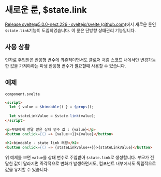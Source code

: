 # 새로운 룬, $state.link

[Release svelte@5.0.0-next.229 · sveltejs/svelte (github.com)](https://github.com/sveltejs/svelte/releases/tag/svelte%405.0.0-next.229)에서 새로운 룬인 `$state.link`기능이 도입되었습니다.
이 룬은 단방향 상태관리 기능입니다.

## 사용 상황

인자로 주입받은 반응형 변수에 의존적이면서도 클로저 처럼 스코프 내에서만 변경가능한 값을 가져야하는 파생 반응형 변수가 필요할때 사용할 수 있습니다.

## 예제

`component.svelte`
```html
<script>  
  let { value = $bindable() } = $props();  
  
  let stateLinkValue = $state.link(value);  
</script>
  
<p>부보에게 전달 받은 상태 변수 값 : {value}</p>
<button onclick={() => {value++}}>{value}</button>
  
<h2>bindable - state link 래핑</h2>  
<button onclick={() => {stateLinkValue++}}>{stateLinkValue}</button>
```

위 예제를 보면 `value`를 상태 변수로 주입받아 `$state.link`로 생성합니다.
부모가 전달한 값이 달라지면 즉각적으로 변화가 발생하면서도, 컴포넌트 내부에서도 독립적으로 값을 유지할 수 있습니다.
